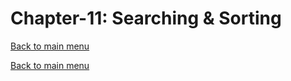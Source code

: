 # Chapter-11: Searching & Sorting
[Back to main menu](../../README.md)

[Back to main menu](../../README.md)